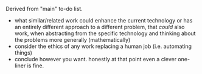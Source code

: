 Derived from "main" to-do list.
- what similar/related work could enhance the current technology or has an entirely different approach to a different problem, that _could_ also work, when abstracting from the specific technology and thinking about the problems more generally (mathematically)
- consider the ethics of any work replacing a human job (i.e. automating things)
- conclude however you want. honestly at that point even a clever one-liner is fine.